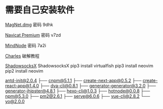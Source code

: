 # 需要自己安装软件 #
[MagNet.dmg](https://pan.baidu.com/s/1dE8YpET) 密码 9dhk

[Navicat Premium](https://pan.baidu.com/s/1pLk5sKz) 密码 v7zd

[MindNode](https://pan.baidu.com/s/1dF0ZCL7) 密码 7a2i

[Charles](http://charles.iiilab.com/) 破解教程

[ShadowsocksX](http://www.abclite.pro/?dir=Shadowsocks/Mac%20OS) ShadowsocksX
pip3 install virtualfish
pip3 install neovim
pip2 install neovim

antd-init@2.0.4
├── cnpm@5.1.1
├── create-next-app@0.5.2
├── create-react-app@1.4.0
├── dva-cli@0.8.1
├── generator-generator@3.2.0
├── generator-jhipster@4.8.1
├── hexo-cli@1.0.3
├── hotnode@0.0.8
├── npm@5.3.0
├── pm2@2.6.1
├── serve@6.0.6
├── vue-cli@2.8.2
└── yo@2.0.0
